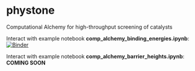 # phystone
Computational Alchemy for high-throughput screening of catalysts

Interact with example notebook **comp_alchemy_binding_energies.ipynb**: [![Binder](http://mybinder.org/badge_logo.svg)](https://mybinder.org/v2/gh/chaszg/phystone/master?filepath=example-notebook-binding-energy%2Fcomp_alchemy_binding_energies.ipynb)

Interact with example notebook **comp_alchemy_barrier_heights.ipynb**: **COMING SOON**
